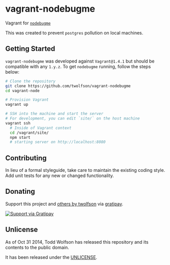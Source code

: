 # vagrant-nodebugme

Vagrant for [`nodebugme`][]

This was created to prevent `postgres` pollution on local machines.

[`nodebugme`]: https://github.com/nodebugme/site

## Getting Started
`vagrant-nodebugme` was developed against `Vagrant@1.4.1` but should be compatible with any `1.y.z`. To get `nodebugme` running, follow the steps below:

```bash
# Clone the repository
git clone https://github.com/twolfson/vagrant-nodebugme
cd vagrant-node

# Provision Vagrant
vagrant up

# SSH into the machine and start the server
# For development, you can edit `site/` on the host machine
vagrant ssh
  # Inside of Vagrant context
  cd /vagrant/site/
  npm start
  # starting server on http://localhost:8080
```

## Contributing
In lieu of a formal styleguide, take care to maintain the existing coding style. Add unit tests for any new or changed functionality.

## Donating
Support this project and [others by twolfson][gratipay] via [gratipay][].

[![Support via Gratipay][gratipay-badge]][gratipay]

[gratipay-badge]: https://cdn.rawgit.com/gratipay/gratipay-badge/2.x.x/dist/gratipay.png
[gratipay]: https://www.gratipay.com/twolfson/

## Unlicense
As of Oct 31 2014, Todd Wolfson has released this repository and its contents to the public domain.

It has been released under the [UNLICENSE][].

[UNLICENSE]: UNLICENSE
